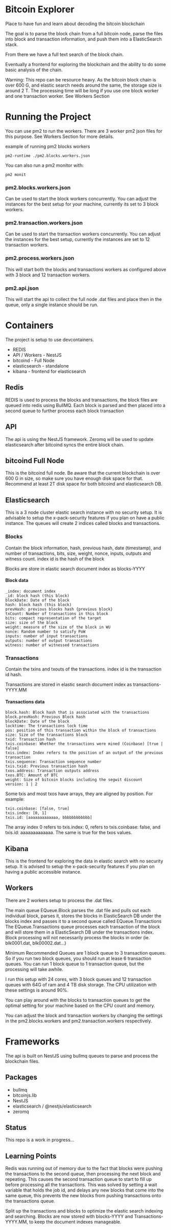# Bitcoin Explorer
Place to have fun and learn about decoding the bitcoin blockchain

The goal is to parse the block chain from a full bitcoin node, parse the files into block and transaction information, and push them into a ElasticSearch stack.

From there we have a full text search of the block chain.

Eventually a frontend for exploring the blockchain and the ability to do some basic analysis of the chain.

Warning: This repo can be resource heavy. As the bitcoin block chain is over 600 G, and elastic search needs around the same, the storage size is around 2 T. The processing time will be
long if you use one block worker and one transaction worker. See Workers Section

# Running the Project

You can use pm2 to run the workers. There are 3 worker pm2 json files for this purpose. See Workers Section for more details.

example of running pm2 blocks workers
```
pm2-runtime ./pm2.blocks.workers.json
```

You can also run a pm2 monitor with:
```
pm2 monit
```

### pm2.blocks.workers.json
Can be used to start the block workers concurrently. You can adjust the instances for the best setup for your machine, currently its set to 3 block workers.

### pm2.transaction.workers.json
Can be used to start the transaction workers concurrently. You can adjust the instances for the best setup, currently the instances are set to 12 transaction workers.

### pm2.process.workers.json
This will start both the blocks and transactions workers as configured above with 3 block and 12 transaction workers.

### pm2.api.json
This will start the api to collect the full node .dat files and place then in the queue, only a single instance should be run.


# Containers
The project is setup to use devcontainers.

* REDIS
* API / Workers - NestJS
* bitcoind - Full Node
* elasticsearch - standalone
* kibana - frontend for elasticsearch

## Redis
REDIS is used to process the blocks and transactions, the block files are queued into redis using BullMQ.  Each block is parsed and then placed into a second queue to further process each block transaction

## API
The api is using the NestJS framework. Zeromq will be used to update elasticsearch after bitcoind syncs the entire block chain.

## bitcoind Full Node
This is the bitcoind full node. Be aware that the current blockchain is over 600 G in size, so make sure you have enough disk space for that. Recommend at least 2T disk space for both bitcoind and elasticsearch DB.

## Elasticsearch
This is a 3 node cluster elastic search instance with no security setup. It is advisable to setup the x-pack-security features if you plan on have a public instance. The queues will create 2 indices called blocks and transactions.

### Blocks
Contain the block information, hash, previous hash, date (timestamp), and number of transactions, bits, size, weight, nonce, inputs, outputs and witness count. index id is the hash of the block

Blocks are store in elastic search document index as blocks-YYYY
#### Block data
```
_index: document index
_id: block hash (this block)
blockDate: Date of the block
hash: block hash (this block)
prevHash: previous blocks hash {previous block}
txCount: Number of transactions in this block
bits: compact representation of the target
size: size of the block
weight: measure of the size of the block in WU
nonce: Random number to satisfy PoW
inputs: number of input transactions
outputs: number of output transactions
witness: number of witnessed transactions
```

### Transactions
Contain the txins and txouts of the transactions. index id is the transaction id hash.

Transactions are stored in elastic search document index as transactions-YYYY.MM
#### Transactions data
```
block.hash: Block hash that is associated with the transactions
block.prevHash: Previous Block hash
blockDate: Date of the block
locktime: The transactions lock time
pos: position of this transaction within the block of transactions
size: Size of the transactions block
txid: Transaction hash
txis.coinbase: Whether the transactions were mined (Coinbase) [true | false]
txis.index: Index refers to the position of an output of the previous transaction
txis.sequence: Transaction sequence number
txis.txid: Previous transaction hash
txos.address: Transaction outputs address
txos.BTC: Amount of BTC
weight: Size of bitcoin blocks including the segwit discount
version: 1 | 2
```
Some txis and most txos have arrays, they are aligned by position.  For example:
```
txis.coinbase: [false, true]
txis.index: [0, 1]
txis.id: [aaaaaaaaaaaaa, bbbbbbbbbbbb]
```
The array index 0 refers to txis.index: 0, refers to txis.coinbase: false, and txis.id: aaaaaaaaaaaaa. The same is true for the txos values.

## Kibana
This is the frontend for exploring the data in elastic search with no security setup. It is advised to setup the x-pack-security features if you plan on having a public accessible instance.

## Workers
There are 2 workers setup to process the .dat files.

The main queue EQueue.Block parses the .dat file and pulls out each individual block, parses it, stores the blocks in ElasticSearch DB under the blocks index and passes it to a second queue called EQueue.Transactions
The EQueue.Transactions queue processes each transaction of the block and will store them in a ElasticSearch DB under the transactions index. Block processing will not necessarily process the blocks in order (ie. blk0001.dat, blk00002.dat...)

Minimum Recommended Queues are 1 block queue to 3 transaction queues.  So if you run two block queues, you should run at lease 6 transaction queues.  You can run 1 block queue to 1 transaction queue, but the processing will take awhile.

I run this setup with 24 cores, with 3 block queues and 12 transaction queues with 64G of ram and 4 TB disk storage.  The CPU utilization with these settings is around 90%.

You can play around with the blocks to transaction queues to get the optimal setting for your machine based on the CPU count and memory.

You can adjust the block and transaction workers by changing the settings in the pm2.blocks.workers and pm2.transaction.workers respectively.

# Frameworks

The api is built on NestJS using bullmq queues to parse and process the blockchain files.



## Packages
* bullmq
* bitcoinjs.lib
* NestJS
* elasticsearch / @nestjs/elasticsearch
* zeromq

## Status
This repo is a work in progress...

## Learning Points
Redis was running out of memory due to the fact that blocks were pushing the transactions to the second queue, then processing the next block and repeating.  This causes the second transaction queue to start to fill up before processing all the transactions.
This was solved by setting a wait variable that holds the job id, and delays any new blocks that come into the same queue, this prevents the new blocks from pushing transactions onto the transactions queue.

Split up the transactions and blocks to optimize the elastic search indexing and searching. Blocks are now stored with blocks-YYYY and Transactions-YYYY.MM, to keep the document indexes manageable.
